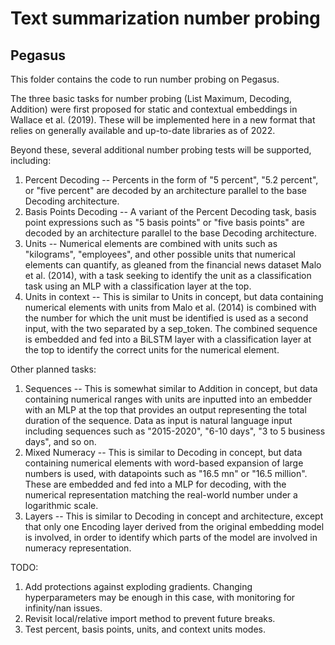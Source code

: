 # Text summarization number probing
## Pegasus

This folder contains the code to run number probing on Pegasus.

The three basic tasks for number probing (List Maximum, Decoding, Addition) were first proposed for static and contextual embeddings in Wallace et al. (2019). These will be implemented here in a new format that relies on generally available and up-to-date libraries as of 2022.

Beyond these, several additional number probing tests will be supported, including:
1. Percent Decoding -- Percents in the form of "5 percent", "5.2 percent", or "five percent" are decoded by an architecture parallel to the base Decoding architecture.
2. Basis Points Decoding -- A variant of the Percent Decoding task, basis point expressions such as "5 basis points" or "five basis points" are decoded by an architecture parallel to the base Decoding architecture.
3. Units -- Numerical elements are combined with units such as "kilograms", "employees", and other possible units that numerical elements can quantify, as gleaned from the financial news dataset Malo et al. (2014), with a task seeking to identify the unit as a classification task using an MLP with a classification layer at the top.
4. Units in context -- This is similar to Units in concept, but data containing numerical elements with units from Malo et al. (2014) is combined with the number for which the unit must be identified is used as a second input, with the two separated by a sep_token. The combined sequence is embedded and fed into a BiLSTM layer with a classification layer at the top to identify the correct units for the numerical element.

Other planned tasks:
1. Sequences -- This is somewhat similar to Addition in concept, but data containing numerical ranges with units are inputted into an embedder with an MLP at the top that provides an output representing the total duration of the sequence. Data as input is natural language input including sequences such as "2015-2020", "6-10 days", "3 to 5 business days", and so on.
2. Mixed Numeracy -- This is similar to Decoding in concept, but data containing numerical elements with word-based expansion of large numbers is used, with datapoints such as "16.5 mn" or "16.5 million". These are embedded and fed into a MLP for decoding, with the numerical representation matching the real-world number under a logarithmic scale.
3. Layers -- This is similar to Decoding in concept and architecture, except that only one Encoding layer derived from the original embedding model is involved, in order to identify which parts of the model are involved in numeracy representation.

TODO:
1. Add protections against exploding gradients. Changing hyperparameters may be enough in this case, with monitoring for infinity/nan issues.
2. Revisit local/relative import method to prevent future breaks.
3. Test percent, basis points, units, and context units modes.
